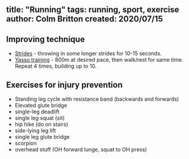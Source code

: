 title: "Running"
tags: running, sport, exercise
author: Colm Britton
created: 2020/07/15
--------------------

## Improving technique

* [Strides](https://www.runnersworld.com/training/a20803505/how-to-run-strides/) - throwing in some longer strides for 10-15 seconds.
* [Yasso training](https://www.verywellfit.com/how-to-do-yasso-800s-2911888) - 800m at desired pace, then walk/rest for same time. Repeat 4 times, building up to 10.

## Exercises for injury prevention

* Standing leg cycle with resistance band (backwards and forwards)
* Elevated glute bridge
* single-leg deadlift
* single leg squat (sit)
* hip hike (do on stairs)
* side-lying leg lift
* single leg glute bridge
* scorpion
* overhead stuff (OH forward lunge, squat to OH press)
